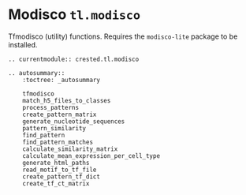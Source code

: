 # Modisco `tl.modisco`

Tfmodisco (utility) functions. Requires the `modisco-lite` package to be installed.

```{eval-rst}
.. currentmodule:: crested.tl.modisco
```

```{eval-rst}
.. autosummary::
    :toctree: _autosummary

    tfmodisco
    match_h5_files_to_classes
    process_patterns
    create_pattern_matrix
    generate_nucleotide_sequences
    pattern_similarity
    find_pattern
    find_pattern_matches
    calculate_similarity_matrix
    calculate_mean_expression_per_cell_type
    generate_html_paths
    read_motif_to_tf_file
    create_pattern_tf_dict
    create_tf_ct_matrix
```
